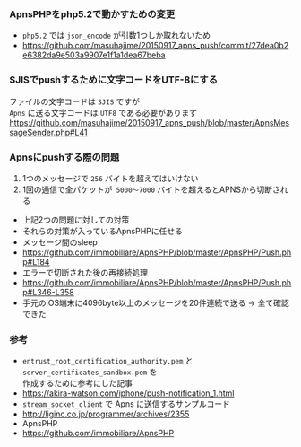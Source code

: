 ### ApnsPHPをphp5.2で動かすための変更


- `php5.2` では `json_encode` が引数1つしか取れないため
 - https://github.com/masuhajime/20150917_apns_push/commit/27dea0b2e6382da9e503a9907e1f1a1dea67beba


### SJISでpushするために文字コードをUTF-8にする

ファイルの文字コードは `SJIS` ですが  
`Apns` に送る文字コードは `UTF8` である必要があります  
https://github.com/masuhajime/20150917_apns_push/blob/master/ApnsMessageSender.php#L41

### Apnsにpushする際の問題


1. 1つのメッセージで `256` バイトを超えてはいけない
1. 1回の通信で全パケットが` 5000〜7000` バイトを超えるとAPNSから切断される


- 上記2つの問題に対しての対策
 - それらの対策が入っているApnsPHPに任せる
- メッセージ間のsleep
 - https://github.com/immobiliare/ApnsPHP/blob/master/ApnsPHP/Push.php#L184
- エラーで切断された後の再接続処理
 - https://github.com/immobiliare/ApnsPHP/blob/master/ApnsPHP/Push.php#L346-L358
- 手元のiOS端末に4096byte以上のメッセージを20件連続で送る → 全て確認できた

### 参考

- `entrust_root_certification_authority.pem` と `server_certificates_sandbox.pem` を  
作成するために参考にした記事
 - https://akira-watson.com/iphone/push-notification_1.html
- `stream_socket_client` で Apns に送信するサンプルコード
 - http://liginc.co.jp/programmer/archives/2355
- ApnsPHP
 - https://github.com/immobiliare/ApnsPHP


